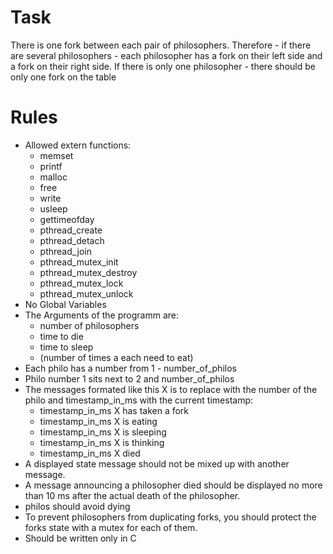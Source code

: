 # Task
There is one fork between each pair of philosophers. Therefore
    - if there are several
philosophers
    - each philosopher has a fork on their left side and a fork on their right
side. If there is only one philosopher
    - there should be only one fork on the table
# Rules
* Allowed extern functions:
    - memset
    - printf
    - malloc
    - free
    - write
    - usleep
    - gettimeofday
    - pthread_create
    - pthread_detach
    - pthread_join
    - pthread_mutex_init
    - pthread_mutex_destroy
    - pthread_mutex_lock
    - pthread_mutex_unlock
* No Global Variables
* The Arguments of the programm are:
    - number of philosophers
    - time to die
    - time to sleep
    - (number of times a each need to eat)
* Each philo has a number from 1 - number_of_philos
* Philo number 1 sits next to 2 and number_of_philos
* The messages formated like this X is to replace with the number of the philo and timestamp_in_ms with the current timestamp:
    - timestamp_in_ms X has taken a fork
    - timestamp_in_ms X is eating
    - timestamp_in_ms X is sleeping
    - timestamp_in_ms X is thinking
    - timestamp_in_ms X died
* A displayed state message should not be mixed up with another message.
* A message announcing a philosopher died should be displayed no more than 10 ms after the actual death of the philosopher.
* philos should avoid dying
* To prevent philosophers from duplicating forks, you should protect the forks state
with a mutex for each of them.
* Should be written only in C